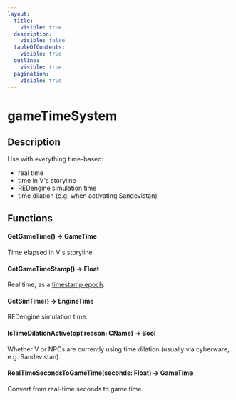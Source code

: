 ```yaml
---
layout:
  title:
    visible: true
  description:
    visible: false
  tableOfContents:
    visible: true
  outline:
    visible: true
  pagination:
    visible: true
---
```


# gameTimeSystem

## Description

Use with everything time-based:

* real time
* time in V's storyline
* REDengine simulation time
* time dilation (e.g. when activating Sandevistan)

## Functions

#### GetGameTime() -> GameTime

Time elapsed in V's storyline.

#### GetGameTimeStamp() -> Float

Real time, as a [timestamp epoch](https://www.epochconverter.com/).

#### GetSimTime() -> EngineTime

REDengine simulation time.

#### IsTimeDilationActive(opt reason: CName) -> Bool

Whether V or NPCs are currently using time dilation (usually via cyberware, e.g. Sandevistan).

#### RealTimeSecondsToGameTime(seconds: Float) -> GameTime

Convert from real-time seconds to game time.
